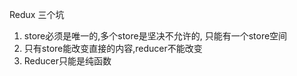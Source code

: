 Redux 三个坑
1. store必须是唯一的,多个store是坚决不允许的, 只能有一个store空间
2. 只有store能改变直接的内容,reducer不能改变
3. Reducer只能是纯函数